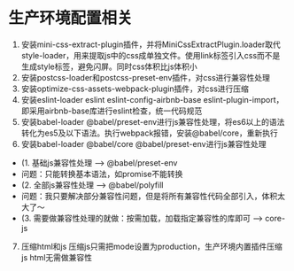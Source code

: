 # 生产环境配置相关

1. 安装mini-css-extract-plugin插件，并将MiniCssExtractPlugin.loader取代style-loader，用来提取js中的css成单独文件。使用link标签引入css而不是生成style标签，避免闪屏。同时css体积比js体积小
2. 安装postcss-loader和postcss-preset-env插件，对css进行兼容性处理
3. 安装optimize-css-assets-webpack-plugin插件，对css进行压缩
4. 安装eslint-loader eslint eslint-config-airbnb-base  eslint-plugin-import，即采用airbnb-base库进行eslint检查，统一代码规范
5. 安装babel-loader @babel/preset-env进行js兼容性处理，将es6以上的语法转化为es5及以下语法。执行webpack报错，安装@babel/core，重新执行
6. 安装babel-loader @babel/core @babel/preset-env进行js兼容性处理

* (1. 基础js兼容性处理 --> @babel/preset-env
* 问题：只能转换基本语法，如promise不能转换
* (2. 全部js兼容性处理 --> @babel/polyfill
* 问题：我只要解决部分兼容性问题，但是将所有兼容性代码全部引入，体积太大了～
* (3. 需要做兼容性处理的就做：按需加载，加载指定兼容性的库即可 --> core-js

7. 压缩html和js
压缩js只需把mode设置为production，生产环境内置插件压缩js
html无需做兼容性
